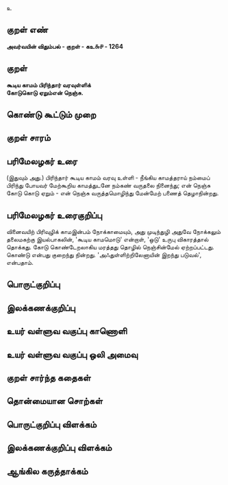 உ

## குறள் எண் 

**அவர்வயின் விதும்பல் - குறள் - கஉ௬௪ - 1264**

## குறள் 

**கூடிய காமம் பிரிந்தார் வரவுள்ளிக்  
கோடுகொடு ஏறும்என் நெஞ்சு.**

## கொண்டு கூட்டும் முறை


## குறள் சாரம் 


## பரிமேலழகர் உரை

(இதுவும் அது.) பிரிந்தார் கூடிய காமம் வரவு உள்ளி - நீங்கிய காமத்தராய் நம்மைப் பிரிந்து போயவர் மேற்கூறிய காமத்துடனே நம்கண் வருதலை நினைந்து; என் நெஞ்சு கோடு கொடு ஏறும் - என் நெஞ்சு வருத்தமொழிந்து மேன்மேற் பணைத் தெழாநின்றது.

## பரிமேலழகர் உரைகுறிப்பு   

வினைவயிற் பிரிவுழிக் காமஇன்பம் நோக்காமையும், அது முடிந்துழி அதுவே நோக்கலும் தலைமகற்கு இயல்பாகலின், 'கூடிய காமமொடு' என்றாள், 'ஒடு' உருபு விகாரத்தால் தொக்கது. கோடு கொண்டேறலாகிய மரத்தது தொழில் நெஞ்சின்மேல் ஏற்றப்பட்டது. கொண்டு என்பது குறைந்து நின்றது. 'அஃதுள்ளிற்றிலேனாயின் இறந்து படுவல்', என்பதாம்.

## பொருட்குறிப்பு 


## இலக்கணக்குறிப்பு  


## உயர் வள்ளுவ வகுப்பு காணொளி


## உயர் வள்ளுவ வகுப்பு ஒலி அமைவு 

 
## குறள் சார்ந்த கதைகள் 


## தொன்மையான சொற்கள்


## பொருட்குறிப்பு விளக்கம்


## இலக்கணக்குறிப்பு விளக்கம்


## ஆங்கில கருத்தாக்கம் 


